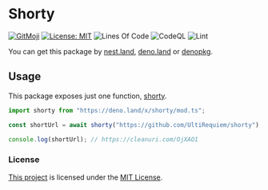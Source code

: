 # Shorty

[![GitMoji](https://img.shields.io/badge/Gitmoji-%F0%9F%8E%A8%20-FFDD67.svg)](https://gitmoji.dev)
[![License: MIT](https://img.shields.io/badge/License-MIT-blue.svg)](https://opensource.org/licenses/MIT)
![Lines Of Code](https://img.shields.io/tokei/lines/github.com/UltiRequiem/shorty?color=blue&label=Total%20Lines)
![CodeQL](https://github.com/UltiRequiem/shorty/workflows/CodeQL/badge.svg)
![Lint](https://github.com/UltiRequiem/shory/workflows/Lint/badge.svg)

You can get this package by [nest.land](https://nest.land/package/shorty),
[deno.land](https://deno.land/x/shorty) or [denopkg](https://denopkg.com/UltiRequiem/shorty/mod.ts).

## Usage

This package exposes just one function, [shorty](https://github.com/UltiRequiem/shorty/blob/main/mod.ts#L3).

```typescript
import shorty from "https://deno.land/x/shorty/mod.ts";

const shortUrl = await shorty("https://github.com/UltiRequiem/shorty");

console.log(shortUrl); // https://cleanuri.com/OjXAO1
```

### License

[This project](https://deno.land/x/template) is licensed under the
[MIT License](./LICENSE.md).
